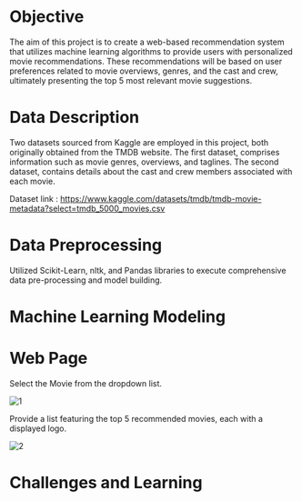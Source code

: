 # Objective 

The aim of this project is to create a web-based recommendation system that utilizes machine learning algorithms to provide users with personalized movie recommendations. These recommendations will be based on user preferences related to movie overviews, genres, and the cast and crew, ultimately presenting the top 5 most relevant movie suggestions.

# Data Description

Two datasets sourced from Kaggle are employed in this project, both originally obtained from the TMDB website. The first dataset, comprises information such as movie genres, overviews, and taglines. The second dataset, contains details about the cast and crew members associated with each movie.

Dataset link :  https://www.kaggle.com/datasets/tmdb/tmdb-movie-metadata?select=tmdb_5000_movies.csv

# Data Preprocessing

Utilized Scikit-Learn, nltk, and Pandas libraries to execute comprehensive data pre-processing and model building.

# Machine Learning Modeling

# Web Page

Select the Movie from the dropdown list.

![1](https://github.com/MinalJain17/Movie-Recommender-System/assets/132137245/b8cfb864-69ea-484a-a967-cb05a0cf7e49)

Provide a list featuring the top 5 recommended movies, each with a displayed logo.

![2](https://github.com/MinalJain17/Movie-Recommender-System/assets/132137245/75be4efe-e6a3-42e8-8331-30217497d0a3)

# Challenges and Learning
